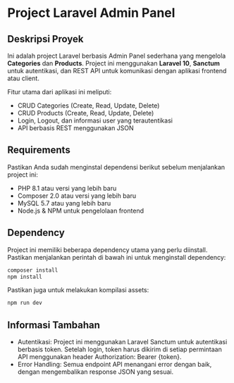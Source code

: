 # Project Laravel Admin Panel

## Deskripsi Proyek

Ini adalah project Laravel berbasis Admin Panel sederhana yang mengelola **Categories** dan **Products**. Project ini menggunakan **Laravel 10**, **Sanctum** untuk autentikasi, dan REST API untuk komunikasi dengan aplikasi frontend atau client.

Fitur utama dari aplikasi ini meliputi:
- CRUD Categories (Create, Read, Update, Delete)
- CRUD Products (Create, Read, Update, Delete)
- Login, Logout, dan informasi user yang terautentikasi
- API berbasis REST menggunakan JSON

## Requirements

Pastikan Anda sudah menginstal dependensi berikut sebelum menjalankan project ini:

- PHP 8.1 atau versi yang lebih baru
- Composer 2.0 atau versi yang lebih baru
- MySQL 5.7 atau yang lebih baru
- Node.js & NPM untuk pengelolaan frontend
  
## Dependency

Project ini memiliki beberapa dependency utama yang perlu diinstall. Pastikan menjalankan perintah di bawah ini untuk menginstall dependency:

```bash
composer install
npm install
```

Pastikan juga untuk melakukan kompilasi assets:

```bash
npm run dev
```
## Informasi Tambahan
- Autentikasi: Project ini menggunakan Laravel Sanctum untuk autentikasi berbasis token. Setelah login, token harus dikirim di setiap permintaan API menggunakan header Authorization: Bearer {token}.
- Error Handling: Semua endpoint API menangani error dengan baik, dengan mengembalikan response JSON yang sesuai.
